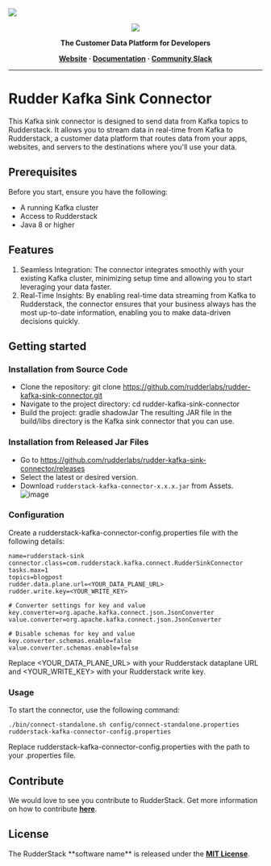 <a href="https://codecov.io/gh/rudderlabs/rudder-kafka-sink-connector" > 
 <img src="https://codecov.io/gh/rudderlabs/rudder-kafka-sink-connector/graph/badge.svg?token=eThyQCVghX"/> 
</a>
 
<p align="center">
  <a href="https://rudderstack.com/">
    <img src="https://user-images.githubusercontent.com/59817155/121357083-1c571300-c94f-11eb-8cc7-ce6df13855c9.png">
  </a>
</p>

<p align="center"><b>The Customer Data Platform for Developers</b></p>

<p align="center">
  <b>
    <a href="https://rudderstack.com">Website</a>
    ·
    <a href="">Documentation</a>
    ·
    <a href="https://rudderstack.com/join-rudderstack-slack-community">Community Slack</a>
  </b>
</p>

---

# Rudder Kafka Sink Connector

This Kafka sink connector is designed to send data from Kafka topics to Rudderstack. It allows you to stream data in real-time from Kafka to Rudderstack, a customer data platform that routes data from your apps, websites, and servers to the destinations where you'll use your data.

## Prerequisites

Before you start, ensure you have the following:

* A running Kafka cluster
* Access to Rudderstack
* Java 8 or higher

## Features
1. Seamless Integration: The connector integrates smoothly with your existing Kafka cluster, minimizing setup time and allowing you to start leveraging your data faster.
1. Real-Time Insights: By enabling real-time data streaming from Kafka to Rudderstack, the connector ensures that your business always has the most up-to-date information, enabling you to make data-driven decisions quickly.

## Getting started
### Installation from Source Code

* Clone the repository: git clone https://github.com/rudderlabs/rudder-kafka-sink-connector.git
* Navigate to the project directory: cd rudder-kafka-sink-connector
* Build the project: gradle shadowJar
The resulting JAR file in the build/libs directory is the Kafka sink connector that you can use.
### Installation from Released Jar Files
* Go to https://github.com/rudderlabs/rudder-kafka-sink-connector/releases
* Select the latest or desired version.
* Download `rudderstack-kafka-connector-x.x.x.jar` from Assets.
  ![image](https://github.com/rudderlabs/rudder-kafka-sink-connector/assets/33080863/b4eb8024-bd15-4472-89e3-137351fc594a)
### Configuration
Create a rudderstack-kafka-connector-config.properties file with the following details:
```
name=rudderstack-sink
connector.class=com.rudderstack.kafka.connect.RudderSinkConnector
tasks.max=1
topics=blogpost
rudder.data.plane.url=<YOUR_DATA_PLANE_URL>
rudder.write.key=<YOUR_WRITE_KEY>

# Converter settings for key and value
key.converter=org.apache.kafka.connect.json.JsonConverter
value.converter=org.apache.kafka.connect.json.JsonConverter

# Disable schemas for key and value
key.converter.schemas.enable=false
value.converter.schemas.enable=false
```
Replace <YOUR_DATA_PLANE_URL> with your Rudderstack dataplane URL and <YOUR_WRITE_KEY> with your Rudderstack write key.

### Usage
To start the connector, use the following command:

`./bin/connect-standalone.sh config/connect-standalone.properties rudderstack-kafka-connector-config.properties`

Replace rudderstack-kafka-connector-config.properties with the path to your .properties file.

## Contribute

We would love to see you contribute to RudderStack. Get more information on how to contribute [**here**](CONTRIBUTING.md).

## License

The RudderStack \*\*software name\*\* is released under the [**MIT License**](https://opensource.org/licenses/MIT).
